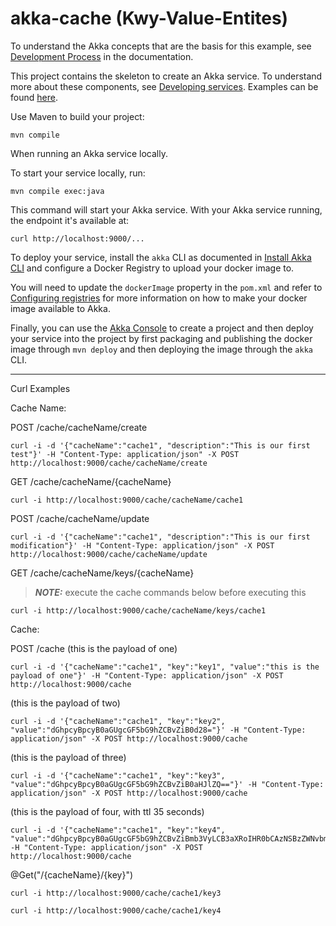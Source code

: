 # akka-cache (Kwy-Value-Entites)


To understand the Akka concepts that are the basis for this example, see [Development Process](https://doc.akka.io/concepts/development-process.html) in the documentation.


This project contains the skeleton to create an Akka service. To understand more about these components, see [Developing services](https://doc.akka.io/java/index.html). Examples can be found [here](https://doc.akka.io/samples/index.html).


Use Maven to build your project:

```shell
mvn compile
```


When running an Akka service locally.

To start your service locally, run:

```shell
mvn compile exec:java
```

This command will start your Akka service. With your Akka service running, the endpoint it's available at:

```shell
curl http://localhost:9000/...
```


To deploy your service, install the `akka` CLI as documented in
[Install Akka CLI](https://doc.akka.io/akka-cli/index.html)
and configure a Docker Registry to upload your docker image to.

You will need to update the `dockerImage` property in the `pom.xml` and refer to
[Configuring registries](https://doc.akka.io/operations/projects/container-registries.html)
for more information on how to make your docker image available to Akka.

Finally, you can use the [Akka Console](https://console.kalix.io)
to create a project and then deploy your service into the project by first packaging and publishing the docker image through `mvn deploy` and then deploying the image through the `akka` CLI.

_____

Curl Examples

Cache Name:

POST /cache/cacheName/create
```
curl -i -d '{"cacheName":"cache1", "description":"This is our first test"}' -H "Content-Type: application/json" -X POST http://localhost:9000/cache/cacheName/create
```

GET /cache/cacheName/{cacheName}
```
curl -i http://localhost:9000/cache/cacheName/cache1
```

POST /cache/cacheName/update
```
curl -i -d '{"cacheName":"cache1", "description":"This is our first modification"}' -H "Content-Type: application/json" -X POST http://localhost:9000/cache/cacheName/update
```

GET /cache/cacheName/keys/{cacheName}

> **_NOTE:_** execute the cache commands below before executing this
```
curl -i http://localhost:9000/cache/cacheName/keys/cache1
```

Cache:

POST /cache (this is the payload of one)
```
curl -i -d '{"cacheName":"cache1", "key":"key1", "value":"this is the payload of one"}' -H "Content-Type: application/json" -X POST http://localhost:9000/cache
```
(this is the payload of two)
```
curl -i -d '{"cacheName":"cache1", "key":"key2", "value":"dGhpcyBpcyB0aGUgcGF5bG9hZCBvZiB0d28="}' -H "Content-Type: application/json" -X POST http://localhost:9000/cache
```
(this is the payload of three)
```
curl -i -d '{"cacheName":"cache1", "key":"key3", "value":"dGhpcyBpcyB0aGUgcGF5bG9hZCBvZiB0aHJlZQ=="}' -H "Content-Type: application/json" -X POST http://localhost:9000/cache
```

(this is the payload of four, with ttl 35 seconds)
```
curl -i -d '{"cacheName":"cache1", "key":"key4", "value":"dGhpcyBpcyB0aGUgcGF5bG9hZCBvZiBmb3VyLCB3aXRoIHR0bCAzNSBzZWNvbmRzCg==","ttlSeconds":35}' -H "Content-Type: application/json" -X POST http://localhost:9000/cache 
```

@Get("/{cacheName}/{key}")
```
curl -i http://localhost:9000/cache/cache1/key3
```
```
curl -i http://localhost:9000/cache/cache1/key4
```